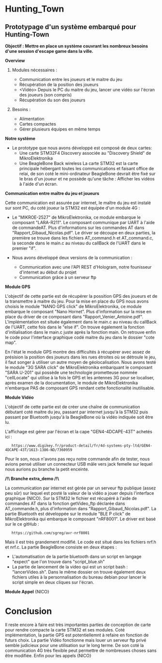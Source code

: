 # Hunting_Town
## Prototypage d'un système embarqué pour Hunting-Town

__Objectif : Mettre en place un système couvrant les nombreux besoins d'une session d'escape game dans la ville.__

__Overview__

 1. Modules nécessaires :
 
    * <Comm> Communication entre les joueurs et le maitre du jeu
    * <GPS> Récupération de la position des joueurs
    * <Vidéo> Depuis le PC du maitre du jeu, lancer une vidéo sur l'écran des joueurs (son compris)
    * <Appel> Récupération du son des joueurs
  
 2. Besoins :
 
    * Alimentation
    * Cartes compactes
    * Gérer plusieurs équipes en même temps
  
  
__Notre système__

 * Le prototype que nous avons développé est composé de deux cartes:
    * Une carte STM32F4 Discovery associée au "Discovery Shield" de MikroElektronika
    * Une BeagleBone Back wireless
  La carte STM32 est la carte principale hébergant toutes les communications et faisant office de relai, de son coté le mini-ordinateur 
BeagleBone devrait être fixé sur le bras d'un joueur et ne possède qu'une tâche : Afficher les vidéos à l'aide d'un écran.

__Communication entre maître du jeu et joueurs__

Cette communication est assurée par internet, le maître du jeu est instalé sur sont PC, du coté joueur la STM32 est équipée d'un module 4G :

  * Le "MIKROE-2527" de MikroElektronika, ce module embarque le composant "LARA-R211". Le composant communique par UART à l'aide de commandeAT. Plus d'informations sur les commandes AT dans "Rapport_Gibaud_Nicolas.pdf". 
  Le driver se découpe en deux parties, la première se trouve dans les fichiers AT_command.h et AT_command.c, la seconde dans le main.c au niveau du callBack de l'UART dans le premier "if".
  
 * Nous avons développé deux versions de la communication : 
    * Communication avec une l'API REST d'Hologram, notre founisseur d'internet au début du projet
    * Communication grâce à un serveur ftp


__Module GPS__

  L'objectif de cette partie est de récupérer la possition GPS des joueurs et de la transmettre à maitre du jeu.
  Pour la mise en place du GPS nous avons choisis le module "NANO GPS click" de MikroElektronika, ce module embarque le composant "Nano Hornet". Plus d'information sur la mise en place du driver de ce composant dans "Rapport_Venier_Antoine.pdf".
  L'implémentation est située également dans le main.c au niveau du callBack de l'UART, cette fois dans le "else if". On trouve également la fonction d'initialisation dans le main.c juste après la fonction main.
  On retrouve enfin le code pour l'interface graphique codé maitre du jeu dans le dossier "cote map". 
  
  En l'état le module GPS montre des difficultés à récupérer avec assez de présision la position des joueurs dans les rues étroites où se détroule le jeu, il faut songer à utiliser un autre moyen de géolocalisation. 
   Nous avons testé le module "3G SARA click" de MikroElektronika embarquant le composant "SARA U-201" qui possède une technologie prometteuse nommée "cellLocate" qui utilise à la fois le GPS et les antennes 3G pour se localiser, après examen de la documentation, le module de MikroElektronika n'embarque PAS de composant GPS rendant cette fonctionalité inutilisable.

 __Module Vidéo__
 
  L'objectif de cette partie est de créer une chaîne de communication débutant coté maitre du jeu, passant par internet jusqu'à la STM32 puis passant par Bluetooth jusqu'à la BeagleBone où la vidéo indiquée soit être lu.
  
  L'affichage est gérer par l'écran et la cape "GEN4-4DCAPE-43T" achetés ici : 
  <!-- -->
       https://www.digikey.fr/product-detail/fr/4d-systems-pty-ltd/GEN4-4DCAPE-43T/1613-1386-ND/7360959
  <!-- -->

  Pour le son, nous n'avons pas reçu notre commande afin de tester, nous avions pensé utiliser un connecteur USB mâle vers jack femelle sur lequel nous aurions pu branche la petit enceinte.
  
__/!\ Branche extra_demo /!\\__

  La communication par internet est gérée par un serveur ftp publique (assez peu sûr) sur lequel est posté la valeur de la vidéo a jouer depuis l'interface graphique {NICO}.
  Sur la STM32 le fichier est récupéré à l'aide de commandes AT dans la fonction getVideo_ftp déclarée dans AT_commande.h, plus d'information dans "Rapport_Gibaud_Nicolas.pdf". 
  La partie Bluetooth est développée sur le module "BLE P click" de MikroElektronika qui embarque le composant "nRF8001". Le driver est basé sur le ce gitHub :
  
  <!-- -->
       https://github.com/sgreg/avr-nrf8001
 <!-- --> 
 
  Mais il est très grandement modifié. Le code est situé dans les fichiers nrf.h et nrf.c.
  La partie BeagleBone consiste en deux étapes : 
  * L'automatisation de la partie bluetooth dans un script en langage "expect" que l'on trouve dans "script_blue.sh"
  * La partie de lancement de la video qui est un script bash : "lancerVideo.sh". Dans le même dossier on trouve également deux fichiers utiles à la personnalisation du bureau debian pour lancer le script simple en deux cliques sur l'écran.
  
__Module Appel__
  {NICO}
  
# Conclusion

  Il reste encore à faire est très importantes parties de conception de carte pour rendre compacte la carte STM32 et ses modules. 
  Coté implémentation, la partie GPS est potentiellemnt à refaire en fonction de futurs choix. 
  La partie Vidéo fonctionne mais louer un serveur ftp privé semble judicieux pour une utilisation sur le long terme. De son coté la communication 4G très flexible peut permettre de nombreuses choses sans être modifiée. Enfin pour les appels {NICO}
